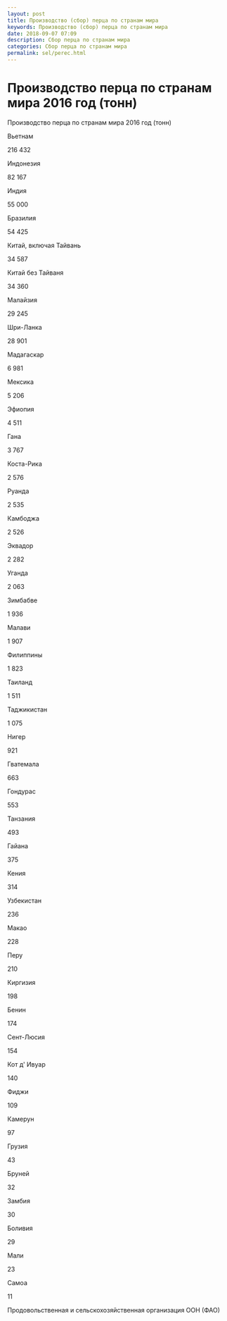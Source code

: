 ```yaml
---
layout: post
title: Производство (сбор) перца по странам мира 
keywords: Производство (сбор) перца по странам мира
date: 2018-09-07 07:09
description: Сбор перца по странам мира
categories: Сбор перца по странам мира
permalink: sel/perec.html
---
```


# Производство перца по странам мира 2016 год (тонн)




Производство перца по странам мира 2016 год (тонн)









Вьетнам


216 432






Индонезия


82 167






Индия


55 000






Бразилия


54 425






Китай, включая Тайвань


34 587






Китай без Тайваня


34 360






Малайзия


29 245






Шри-Ланка


28 901






Мадагаскар


6 981






Мексика


5 206






Эфиопия


4 511






Гана


3 767






Коста-Рика


2 576






Руанда


2 535






Камбоджа


2 526






Эквадор


2 282






Уганда


2 063






Зимбабве


1 936






Малави


1 907






Филиппины


1 823






Таиланд


1 511






Таджикистан


1 075






Нигер


921






Гватемала


663






Гондурас


553






Танзания


493






Гайана


375






Кения


314






Узбекистан


236






Макао


228






Перу


210






Киргизия


198






Бенин


174






Сент-Люсия


154






Кот д&#39; Ивуар


140






Фиджи


109






Камерун


97






Грузия


43






Бруней


32






Замбия


30






Боливия


29






Мали


23






Самоа


11








Продовольственная и сельскохозяйственная организация ООН (ФАО) 


			

